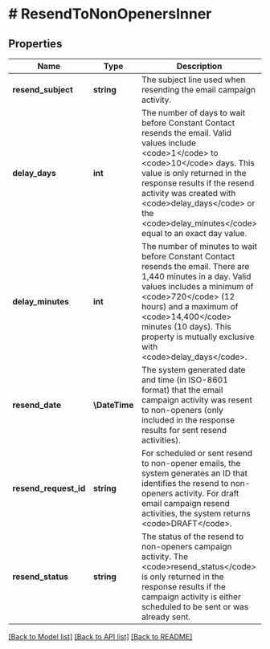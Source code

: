# # ResendToNonOpenersInner

## Properties

Name | Type | Description | Notes
------------ | ------------- | ------------- | -------------
**resend_subject** | **string** | The subject line used when resending the email campaign activity. | [optional]
**delay_days** | **int** | The number of days to wait before Constant Contact resends the email. Valid values include &lt;code&gt;1&lt;/code&gt; to &lt;code&gt;10&lt;/code&gt; days. This value is only returned in the response results if the resend activity was created with &lt;code&gt;delay_days&lt;/code&gt; or the &lt;code&gt;delay_minutes&lt;/code&gt; equal to an exact day value. | [optional]
**delay_minutes** | **int** | The number of minutes to wait before Constant Contact resends the email. There are 1,440 minutes in a day. Valid values includes a minimum of &lt;code&gt;720&lt;/code&gt; (12 hours) and a maximum of &lt;code&gt;14,400&lt;/code&gt; minutes (10 days). This property is mutually exclusive with &lt;code&gt;delay_days&lt;/code&gt;. | [optional]
**resend_date** | **\DateTime** | The system generated date and time (in ISO-8601 format) that the email campaign activity was resent to non-openers (only included in the response results for sent resend activities). | [optional] [readonly]
**resend_request_id** | **string** | For scheduled or sent resend to non-opener emails, the system generates an ID that identifies the resend to non-openers activity. For draft email campaign resend activities, the system returns &lt;code&gt;DRAFT&lt;/code&gt;. | [optional]
**resend_status** | **string** | The status of the resend to non-openers campaign activity. The &lt;code&gt;resend_status&lt;/code&gt; is only returned in the response results if the campaign activity is either scheduled to be sent or was already sent. | [optional]

[[Back to Model list]](../../README.md#models) [[Back to API list]](../../README.md#endpoints) [[Back to README]](../../README.md)
